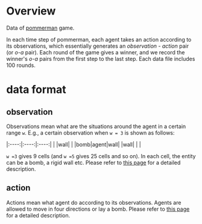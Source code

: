 # Overview
Data of [pommerman](https://github.com/YichenGong/Agent47Agent) game. 

In each time step of pommerman, each agent takes an action according to its observations, which essentially generates an *observation - action* pair (or *o-a* pair). Each round of the game gives a winner, and we record the winner's *o-a* pairs from the first step to the last step. Each data file includes 100 rounds.

# data format

## observation
Observations mean what are the situations around the agent in a certain range `w`. E.g., a certain observation when `w = 3` is shown as follows:


|:----:|:----:|:----:|
|    |wall|    |
|bomb|agent|wall|
|wall|    |    |

`w =3` gives 9 cells (and `w =5` gives 25 cells and so on). In each cell, the entity can be a bomb, a rigid wall etc. Please refer to [this page](https://github.com/MultiAgentLearning/playground/tree/master/pommerman#agent-observations) for a detailed description. 

## action
Actions mean what agent do according to its observations. Agents are allowed to move in four directions or lay a bomb. Please refer to [this page](https://github.com/MultiAgentLearning/playground/tree/master/pommerman#agent-observations) for a detailed description. 
